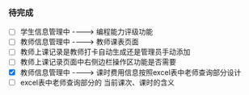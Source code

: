 ### 待完成

- [ ] 学生信息管理中  ---->  编程能力评级功能
- [ ] 教师信息管理中  ---->  教师课表页面
- [ ] 教师上课记录是教师打卡自动生成还是管理员手动添加
- [ ] 教师上课记录页面中右侧边栏操作区功能是否需要
- [x] 教师信息管理中  ---->  课时费用信息按照excel表中老师查询部分设计 
- [ ] excel表中老师查询部分的 当前课次、课时的含义
